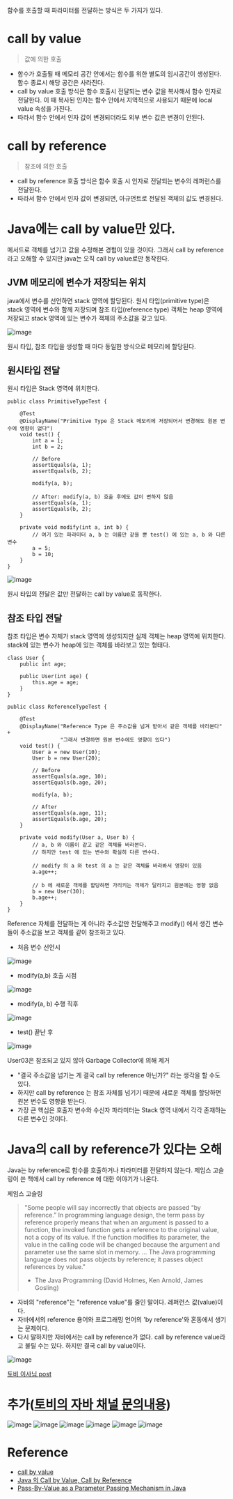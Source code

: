 함수를 호출할 때 파라미터를 전달하는 방식은 두 가지가 있다.

# call by value

> 값에 의한 호출

- 함수가 호출될 때 메모리 공간 안에서는 함수를 위한 별도의 임시공간이 생성된다. 함수 종료시 해당 공간은 사라진다.
- call by value 호출 방식은 함수 호출시 전달되는 변수 값을 복사해서 함수 인자로 전달한다. 이 때 복사된 인자는 함수 안에서 지역적으로 사용되기 때문에 local value 속성을 가진다.
- 따라서 함수 안에서 인자 값이 변경되더라도 외부 변수 값은 변경이 안된다.

# call by reference

> 참조에 의한 호출

- call by reference 호출 방식은 함수 호출 시 인자로 전달되는 변수의 레퍼런스를 전달한다.
- 따라서 함수 안에서 인자 값이 변경되면, 아규먼트로 전달된 객체의 값도 변경된다.


# Java에는 call by value만 있다.

메서드로 객체를 넘기고 값을 수정해본 경험이 있을 것이다. 그래서 call by reference라고 오해할 수 있지만 java는 오직 call by value로만 동작한다.


## JVM 메모리에 변수가 저장되는 위치

java에서 변수를 선언하면 stack 영역에 할당된다. 원시 타입(primitive type)은 stack 영역에 변수와 함께 저장되며 참조 타입(reference type) 객체는 heap 영역에 저장되고 stack 영역에 있는 변수가 객체의 주소값을 갖고 있다.

![image](https://user-images.githubusercontent.com/66561524/192078776-9c741e91-2058-4163-8bad-b6a2b73b7e19.png)

원시 타입, 참조 타입을 생성할 때 마다 동일한 방식으로 메모리에 할당된다.

## 원시타입 전달

원시 타입은 Stack 영역에 위치한다.

```
public class PrimitiveTypeTest {

    @Test
    @DisplayName("Primitive Type 은 Stack 메모리에 저장되어서 변경해도 원본 변수에 영향이 없다")
    void test() {
        int a = 1;
        int b = 2;

        // Before
        assertEquals(a, 1);
        assertEquals(b, 2);

        modify(a, b);

        // After: modify(a, b) 호출 후에도 값이 변하지 않음
        assertEquals(a, 1);
        assertEquals(b, 2);
    }

    private void modify(int a, int b) {
        // 여기 있는 파라미터 a, b 는 이름만 같을 뿐 test() 에 있는 a, b 와 다른 변수
        a = 5;
        b = 10;
    }
}
```

![image](https://user-images.githubusercontent.com/66561524/192078886-938d21d6-54db-4c5c-a8a8-048b720b23f3.png)

원시 타입의 전달은 값만 전달하는 call by value로 동작한다.

## 참조 타입 전달

참조 타입은 변수 자체가 stack 영역에 생성되지만 실제 객체는 heap 영역에 위치한다.
stack에 있는 변수가 heap에 있는 객체를 바라보고 있는 형태다.

```
class User {
    public int age;

    public User(int age) {
        this.age = age;
    }
}

public class ReferenceTypeTest {

    @Test
    @DisplayName("Reference Type 은 주소값을 넘겨 받아서 같은 객체를 바라본다" +
                 "그래서 변경하면 원본 변수에도 영향이 있다")
    void test() {
        User a = new User(10);
        User b = new User(20);

        // Before
        assertEquals(a.age, 10);
        assertEquals(b.age, 20);

        modify(a, b);

        // After
        assertEquals(a.age, 11);
        assertEquals(b.age, 20);
    }

    private void modify(User a, User b) {
        // a, b 와 이름이 같고 같은 객체를 바라본다.
        // 하지만 test 에 있는 변수와 확실히 다른 변수다.

        // modify 의 a 와 test 의 a 는 같은 객체를 바라봐서 영향이 있음
        a.age++;

        // b 에 새로운 객체를 할당하면 가리키는 객체가 달라지고 원본에는 영향 없음
        b = new User(30);
        b.age++;
    }
}
```

Reference 자체를 전달하는 게 아니라 주소값만 전달해주고 modify() 에서 생긴 변수들이 주소값을 보고 객체를 같이 참조하고 있다.

- 처음 변수 선언시

![image](https://user-images.githubusercontent.com/66561524/192078944-dd6d2afc-1237-4ee4-a961-9d9258ed7a2b.png)

- modify(a,b) 호출 시점

![image](https://user-images.githubusercontent.com/66561524/192078950-71e02e56-23b3-4537-ba1f-d0948cc1ac41.png)

- modify(a, b) 수행 직후

![image](https://user-images.githubusercontent.com/66561524/192078958-fd3aef95-ad8d-43ce-b0a4-73e098af4903.png)

- test() 끝난 후

![image](https://user-images.githubusercontent.com/66561524/192078971-764d2226-f312-45e4-b7e4-2a667eb3eb25.png)

User03은 참조되고 있지 않아 Garbage Collector에 의해 제거

- "결국 주소값을 넘기는 게 결국 call by reference 아닌가?" 라는 생각을 할 수도 있다.
- 하지만 call by reference 는 참조 자체를 넘기기 때문에 새로운 객체를 할당하면 원본 변수도 영향을 받는다.
- 가장 큰 핵심은 호출자 변수와 수신자 파라미터는 Stack 영역 내에서 각각 존재하는 다른 변수인 것이다.


# Java의 call by reference가 있다는 오해

Java는 by reference로 함수를 호출하거나 파라미터를 전달하지 않는다. 제임스 고슬링이 쓴 책에서 call by reference 에 대한 이야기가 나온다.

제임스 고슬링
> "Some people will say incorrectly that objects are passed “by reference.” In programming language design, the term pass by reference properly means that when an argument is passed to a function, the invoked function gets a reference to the original value, not a copy of its value. If the function modifies its parameter, the value in the calling code will be changed because the argument and parameter use the same slot in memory.
> ...
> The Java programming language does not pass objects by reference; it passes object references by value."
> - The Java Programming (David Holmes, Ken Arnold, James Gosling)

- 자바의 "reference"는 "reference value"를 줄인 말이다. 레퍼런스 값(value)이다.
- 자바에서의 reference 용어와 프로그래밍 언어의 'by reference'와 혼동에서 생기는 문제이다.
- 다시 말하지만 자바에서는 call by reference가 없다. call by reference value라고 불릴 수는 있다. 하지만 결국 call by value이다.

![image](https://user-images.githubusercontent.com/66561524/192079504-07bfdc66-f069-463d-a8fb-b8b07e0e78d4.png)

[토비 이사님 post](https://www.facebook.com/tobyilee/posts/10222585502760852) 

# 추가([토비의 자바 채널 문의내용](https://discord.com/channels/687618003717587011/1012262477016354888/1022874204682600459))

![image](https://user-images.githubusercontent.com/66561524/192079363-b429a674-0574-4b54-b872-cd166c1a5c47.png)
![image](https://user-images.githubusercontent.com/66561524/192079369-84c7ddaa-ebeb-4f69-b746-96aea08e21d1.png)
![image](https://user-images.githubusercontent.com/66561524/192079370-366ed77e-e497-44ec-8a7c-14ccc2e8b540.png)
![image](https://user-images.githubusercontent.com/66561524/192079373-2e195d01-c7f0-41a1-866d-19d706215a25.png)
![image](https://user-images.githubusercontent.com/66561524/192079247-e03c3bd7-e8b8-46ad-abb8-2a2b81d8f89e.png)
![image](https://user-images.githubusercontent.com/66561524/192079256-fdb18314-9bcc-4e24-94ca-8b0792bab3cf.png)

# Reference

- [call by value](https://coco-log.tistory.com/197)
- [Java 의 Call by Value, Call by Reference](https://bcp0109.tistory.com/360)
- [Pass-By-Value as a Parameter Passing Mechanism in Java](https://www.baeldung.com/java-pass-by-value-or-pass-by-reference)
